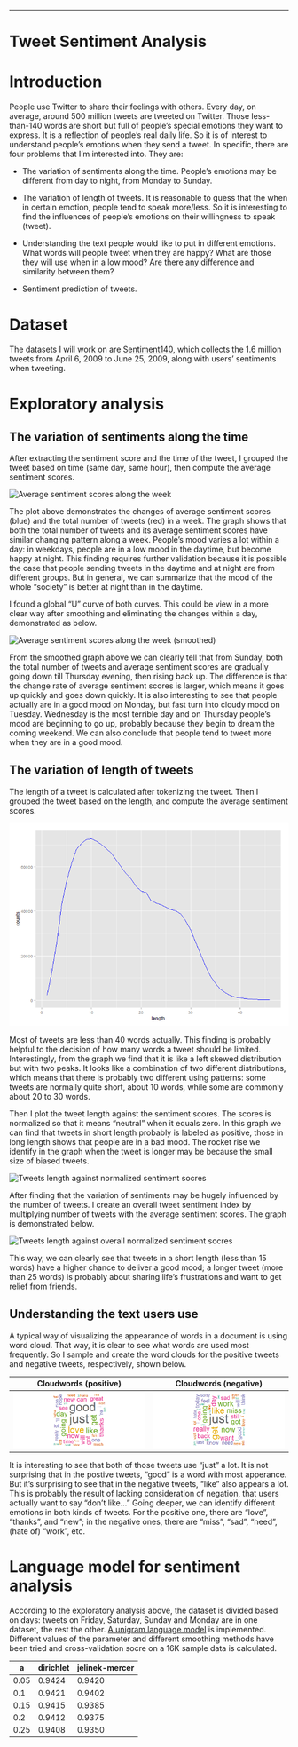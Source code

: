 ---
# Tweet Sentiment Analysis

Introduction
============

People use Twitter to share their feelings with others. Every day, on
average, around 500 million tweets are tweeted on Twitter. Those
less-than-140 words are short but full of people’s special emotions they
want to express. It is a reflection of people’s real daily life. So it
is of interest to understand people’s emotions when they send a tweet.
In specific, there are four problems that I’m interested into. They are:

-   The variation of sentiments along the time. People’s emotions may be
    different from day to night, from Monday to Sunday.

-   The variation of length of tweets. It is reasonable to guess that
    the when in certain emotion, people tend to speak more/less. So it
    is interesting to find the influences of people’s emotions on their
    willingness to speak (tweet).

-   Understanding the text people would like to put in
    different emotions. What words will people tweet when they are
    happy? What are those they will use when in a low mood? Are there
    any difference and similarity between them?

-   Sentiment prediction of tweets.

Dataset
=======

The datasets I will work on are
[Sentiment140](http://help.sentiment140.com/for-students/), which
collects the 1.6 million tweets from April 6, 2009 to June 25, 2009,
along with users’ sentiments when tweeting.

Exploratory analysis
====================

The variation of sentiments along the time
------------------------------------------

After extracting the sentiment score and the time of the tweet, I
grouped the tweet based on time (same day, same hour), then compute the
average sentiment scores.

![Average sentiment scores along the
week](readme/pol_num1.png)


The plot above demonstrates the changes of average sentiment scores
(blue) and the total number of tweets (red) in a week. The graph shows
that both the total number of tweets and its average sentiment scores
have similar changing pattern along a week. People’s mood varies a lot
within a day: in weekdays, people are in a low mood in the daytime, but
become happy at night. This finding requires further validation because
it is possible the case that people sending tweets in the daytime and at
night are from different groups. But in general, we can summarize that
the mood of the whole “society” is better at night than in the daytime.

I found a global “U” curve of both curves. This could be view in a more
clear way after smoothing and eliminating the changes within a day,
demonstrated as below.

![Average sentiment scores along the week
(smoothed)](readme/pol_num2.png)


From the smoothed graph above we can clearly tell that from Sunday, both
the total number of tweets and average sentiment scores are gradually
going down till Thursday evening, then rising back up. The difference is
that the change rate of average sentiment scores is larger, which means
it goes up quickly and goes down quickly. It is also interesting to see
that people actually are in a good mood on Monday, but fast turn into
cloudy mood on Tuesday. Wednesday is the most terrible day and on
Thursday people’s mood are beginning to go up, probably because they
begin to dream the coming weekend. We can also conclude that people tend
to tweet more when they are in a good mood.

The variation of length of tweets
---------------------------------

The length of a tweet is calculated after tokenizing the tweet. Then I
grouped the tweet based on the length, and compute the average sentiment
scores.

![Distribution of length of tweets](readme/pol_len1.png)


Most of tweets are less than 40 words actually. This finding is probably
helpful to the decision of how many words a tweet should be limited.
Interestingly, from the graph we find that it is like a left skewed
distribution but with two peaks. It looks like a combination of two
different distributions, which means that there is probably two
different using patterns: some tweets are normally quite short, about 10
words, while some are commonly about 20 to 30 words.

Then I plot the tweet length against the sentiment scores. The scores is
normalized so that it means “neutral” when it equals zero. In this graph
we can find that tweets in short length probably is labeled as positive,
those in long length shows that people are in a bad mood. The rocket
rise we identify in the graph when the tweet is longer may be because
the small size of biased tweets.

![Tweets length against normalized sentiment
socres](readme/pol_len2.png)


After finding that the variation of sentiments may be hugely influenced
by the number of tweets. I create an overall tweet sentiment index by
multiplying number of tweets with the average sentiment scores. The
graph is demonstrated below.

![Tweets length against overall normalized sentiment
socres](readme/pol_len3.png)


This way, we can clearly see that tweets in a short length (less than 15
words) have a higher chance to deliver a good mood; a longer tweet (more
than 25 words) is probably about sharing life’s frustrations and want to
get relief from friends.

Understanding the text users use
--------------------------------

A typical way of visualizing the appearance of words in a document is
using word cloud. That way, it is clear to see what words are used most
frequently. So I sample and create the word clouds for the positive
tweets and negative tweets, respectively, shown below.

Cloudwords (positive)     | Cloudwords (negative)
--------------------------|--------------------------
![](readme/cloud_pro.png) |![](readme/cloud_neg.png)

It is interesting to see that both of those tweets use “just” a lot. It
is not surprising that in the postive tweets, “good” is a word with most
apperance. But it’s surprising to see that in the negative tweets,
“like” also appears a lot. This is probably the result of lacking
consideration of negation, that users actually want to say “don’t like…”
Going deeper, we can identify different emotions in both kinds of
tweets. For the positive one, there are “love”, “thanks”, and “new”; in
the negative ones, there are “miss”, “sad”, “need”, (hate of) “work”,
etc.

Language model for sentiment analysis
=====================================

According to the exploratory analysis above, the dataset is divided
based on days: tweets on Friday, Saturday, Sunday and Monday are in one
dataset, the rest the other. [A unigram language
model](https://github.com/yq911122/module/blob/master/lm.py) is
implemented. Different values of the parameter and different smoothing
methods have been tried and cross-validation socre on a 16K sample data
is calculated.

| a     |dirichlet  | jelinek-mercer |
|-------|-----------|----------------|
| 0.05  |  0.9424   |      0.9420    |
| 0.1   |  0.9421   |      0.9402    |
| 0.15  |  0.9415   |      0.9385    |
| 0.2   |  0.9412   |      0.9375    |
| 0.25  |  0.9408   |      0.9350    |
